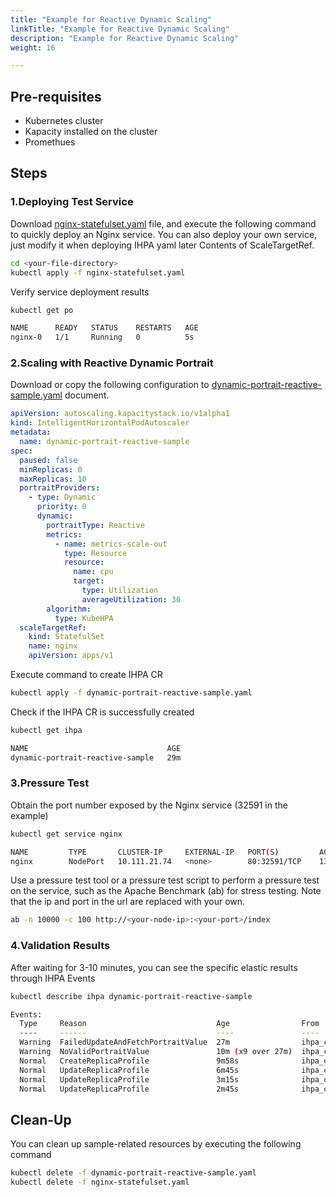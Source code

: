 ```yaml
---
title: "Example for Reactive Dynamic Scaling"
linkTitle: "Example for Reactive Dynamic Scaling"
description: "Example for Reactive Dynamic Scaling"
weight: 16

---
```


## Pre-requisites

- Kubernetes cluster
- Kapacity installed on the cluster
- Promethues

## Steps

### 1.Deploying Test Service

Download [nginx-statefulset.yaml](https://raw.githubusercontent.com/traas-stack/kapacity/main/examples/nginx-statefulset.yaml)
file, and execute the following command to quickly deploy an Nginx service. You can also deploy your own service, just
modify it when deploying IHPA yaml later
Contents of ScaleTargetRef.

```bash
cd <your-file-directory>
kubectl apply -f nginx-statefulset.yaml
```

Verify service deployment results

```bash
kubectl get po

NAME      READY   STATUS    RESTARTS   AGE
nginx-0   1/1     Running   0          5s
```

### 2.Scaling with Reactive Dynamic Portrait

Download or copy the following configuration
to [dynamic-portrait-reactive-sample.yaml](https://raw.githubusercontent.com/traas-stack/kapacity/main/examples/autoscaling/dynamic-portrait-reactive-sample.yaml)
document.

```yaml
apiVersion: autoscaling.kapacitystack.io/v1alpha1
kind: IntelligentHorizontalPodAutoscaler
metadata:
  name: dynamic-portrait-reactive-sample
spec:
  paused: false
  minReplicas: 0
  maxReplicas: 10
  portraitProviders:
    - type: Dynamic
      priority: 0
      dynamic:
        portraitType: Reactive
        metrics:
          - name: metrics-scale-out
            type: Resource
            resource:
              name: cpu
              target:
                type: Utilization
                averageUtilization: 30
        algorithm:
          type: KubeHPA
  scaleTargetRef:
    kind: StatefulSet
    name: nginx
    apiVersion: apps/v1
```

Execute command to create IHPA CR

```bash
kubectl apply -f dynamic-portrait-reactive-sample.yaml
```

Check if the IHPA CR is successfully created

```bash
kubectl get ihpa

NAME                               AGE
dynamic-portrait-reactive-sample   29m
```

### 3.Pressure Test

Obtain the port number exposed by the Nginx service (32591 in the example)

```bash
kubectl get service nginx

NAME         TYPE       CLUSTER-IP     EXTERNAL-IP   PORT(S)         AGE
nginx        NodePort   10.111.21.74   <none>        80:32591/TCP    13m
```

Use a pressure test tool or a pressure test script to perform a pressure test on the service, such as the Apache
Benchmark (ab) for stress testing. Note that the ip and port in the url are replaced with your own.

```bash
ab -n 10000 -c 100 http://<your-node-ip>:<your-port>/index
```

### 4.Validation Results

After waiting for 3-10 minutes, you can see the specific elastic results through IHPA Events

```bash
kubectl describe ihpa dynamic-portrait-reactive-sample

Events:
  Type     Reason                             Age                From             Message
  ----     ------                             ----               ----             -------
  Warning  FailedUpdateAndFetchPortraitValue  27m                ihpa_controller  failed to update and fetch portrait value: failed to fetch portrait value: failed to get HorizontalPortrait "default/dynamic-portrait-reactive-sample-reactive": HorizontalPortrait.autoscaling.kapacity.traas.io "dynamic-portrait-reactive-sample-reactive" not found
  Warning  NoValidPortraitValue               10m (x9 over 27m)  ihpa_controller  no valid portrait value for now
  Normal   CreateReplicaProfile               9m58s              ihpa_controller  create ReplicaProfile with onlineReplcas: 1, cutoffReplicas: 0, standbyReplicas: 0
  Normal   UpdateReplicaProfile               6m45s              ihpa_controller  update ReplicaProfile with onlineReplcas: 1 -> 6, cutoffReplicas: 0 -> 0, standbyReplicas: 0 -> 0
  Normal   UpdateReplicaProfile               3m15s              ihpa_controller  update ReplicaProfile with onlineReplcas: 6 -> 4, cutoffReplicas: 0 -> 0, standbyReplicas: 0 -> 0
  Normal   UpdateReplicaProfile               2m45s              ihpa_controller  update ReplicaProfile with onlineReplcas: 4 -> 1, cutoffReplicas: 0 -> 0, standbyReplicas: 0 -> 0
```

## Clean-Up

You can clean up sample-related resources by executing the following command

```bash
kubectl delete -f dynamic-portrait-reactive-sample.yaml 
kubectl delete -f nginx-statefulset.yaml 
```